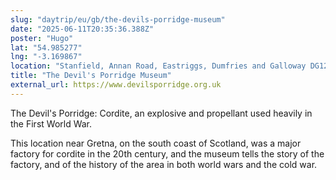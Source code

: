 ```yaml
---
slug: "daytrip/eu/gb/the-devils-porridge-museum"
date: "2025-06-11T20:35:36.388Z"
poster: "Hugo"
lat: "54.985277"
lng: "-3.169867"
location: "Stanfield, Annan Road, Eastriggs, Dumfries and Galloway DG12 6TF, Alba/Scotland, UK"
title: "The Devil's Porridge Museum"
external_url: https://www.devilsporridge.org.uk
---
```

The Devil's Porridge: Cordite, an explosive and propellant used heavily in the First World War.

This location near Gretna, on the south coast of Scotland, was a major factory for cordite in the 20th century, and the museum tells the story of the factory, and of the history of the area in both world wars and the cold war.